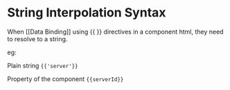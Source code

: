 # String Interpolation Syntax

When [[Data Binding]] using {{ }} directives in a component html, they need to resolve to a string.

eg: 

Plain string
`{{'server'}}`

Property of the component
`{{serverId}}`
